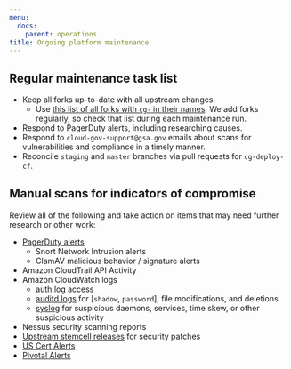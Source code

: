 ```yaml
---
menu:
  docs:
    parent: operations
title: Ongoing platform maintenance
---
```


## Regular maintenance task list

* Keep all forks up-to-date with all upstream changes.
    * Use [this list of all forks with `cg-` in their
      names](https://github.com/18F?utf8=%E2%9C%93&query=%20only%3Aforks%20cg-). We add forks regularly, so check that list during each maintenance run.
* Respond to PagerDuty alerts, including researching causes.
* Respond to `cloud-gov-support@gsa.gov` emails about scans for vulnerabilities and compliance in a timely manner.
* Reconcile `staging` and `master` branches via pull requests for
  `cg-deploy-cf`.

## Manual scans for indicators of compromise

Review all of the following and take action on items that may need further research or other work:

* [PagerDuty alerts](https://18fi.pagerduty.com/incidents)
  * Snort Network Intrusion alerts
  * ClamAV malicious behavior / signature alerts
* Amazon CloudTrail API Activity
* Amazon CloudWatch logs
  * [auth.log access](https://console.amazonaws-us-gov.com/cloudwatch/home?region=us-gov-west-1#metrics:graph=!AX9!D07-2!E01-2!ET8!MN6~5!NS3-2!PD2-2!SS4-2!ST0!VA-P90D~%252Fvar%252Flog%252Fauth.log~300~AWS%252FLogs~Average~IncomingBytes~IncomingLogEvents~LogGroupName~P0D~RIGHT)
  * [auditd logs](https://console.amazonaws-us-gov.com/cloudwatch/home?region=us-gov-west-1#metrics:graph=!D07-2!E01-2!ET8!MN6~5!NS3-2!PD2-2!SS4-2!ST0!VA-P90D~%25252Fvar%25252Flog%25252Fmessages~300~AWS%25252FLogs~Average~IncomingBytes~IncomingLogEvents~LogGroupName~P0D) for [`shadow`, `password`], file modifications, and deletions
  * [syslog](https://console.amazonaws-us-gov.com/cloudwatch/home?region=us-gov-west-1#metrics:graph=!D07-2!E01-2!ET8!MN6~5!NS3-2!PD2-2!SS4-2!ST0!VA-P90D~%25252Fvar%25252Flog%25252Fsyslog~300~AWS%25252FLogs~Average~IncomingBytes~IncomingLogEvents~LogGroupName~P0D) for suspicious daemons, services, time skew, or other suspicious activity
* Nessus security scanning reports
* [Upstream stemcell releases](http://bosh.cloudfoundry.org/stemcells/) for security patches
* [US Cert Alerts](https://www.us-cert.gov/ncas/alerts)
* [Pivotal Alerts](https://pivotal.io/security)
